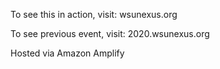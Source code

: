 To see this in action, visit: wsunexus.org

To see previous event, visit: 2020.wsunexus.org

Hosted via Amazon Amplify

